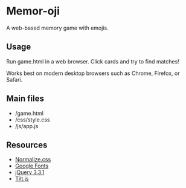 # Memor-oji
A web-based memory game with emojis.

## Usage
Run game.html in a web browser. Click cards and try to find matches!

Works best on modern desktop browsers such as Chrome, Firefox, or Safari.

## Main files

* /game.html
* /css/style.css
* /js/app.js

## Resources
* [Normalize.css](https://necolas.github.io/normalize.css/)
* [Google Fonts](https://fonts.google.com/)
* [jQuery 3.3.1](https://jquery.com/)
* [Tilt.js](https://gijsroge.github.io/tilt.js/)
